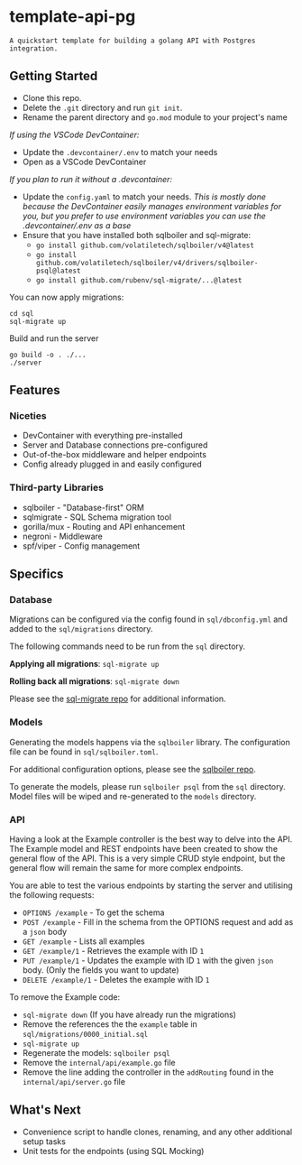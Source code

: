# template-api-pg

    A quickstart template for building a golang API with Postgres integration.

## Getting Started

* Clone this repo.
* Delete the `.git` directory and run `git init`.
* Rename the parent directory and `go.mod` module to your project's name

*If using the VSCode DevContainer:*

* Update the `.devcontainer/.env` to match your needs
* Open as a VSCode DevContainer

*If you plan to run it without a .devcontainer:*

* Update the `config.yaml` to match your needs. *This is mostly done because the DevContainer easily manages environment variables for you, but you prefer to use environment variables you can use the .devcontainer/.env as a base*
* Ensure that you have installed both sqlboiler and sql-migrate:
  * `go install github.com/volatiletech/sqlboiler/v4@latest`
  * `go install github.com/volatiletech/sqlboiler/v4/drivers/sqlboiler-psql@latest`
  * `go install github.com/rubenv/sql-migrate/...@latest`

You can now apply migrations:

```shell
cd sql
sql-migrate up
```

Build and run the server
```shell
go build -o . ./...
./server
```

## Features

### Niceties

* DevContainer with everything pre-installed
* Server and Database connections pre-configured
* Out-of-the-box middleware and helper endpoints
* Config already plugged in and easily configured

### Third-party Libraries

* sqlboiler - "Database-first" ORM
* sqlmigrate - SQL Schema migration tool
* gorilla/mux - Routing and API enhancement
* negroni - Middleware
* spf/viper - Config management

## Specifics

### Database

Migrations can be configured via the config found in `sql/dbconfig.yml` and added to the `sql/migrations` directory.

The following commands need to be run from the `sql` directory.

**Applying all migrations**: `sql-migrate up`

**Rolling back all migrations**: `sql-migrate down`

Please see the [sql-migrate repo](https://github.com/rubenv/sql-migrate) for additional information.


### Models

Generating the models happens via the `sqlboiler` library. The configuration file can be found in `sql/sqlboiler.toml`.

For additional configuration options, please see the [sqlboiler repo](https://github.com/volatiletech/sqlboiler).

To generate the models, please run `sqlboiler psql` from the `sql` directory. Model files will be wiped and re-generated to the `models` directory.

### API

Having a look at the Example controller is the best way to delve into the API. The Example model and REST endpoints have been created to show the general flow of the API. This is a very simple CRUD style endpoint, but the general flow will remain the same for more complex endpoints.

You are able to test the various endpoints by starting the server and utilising the following requests:

* `OPTIONS /example` - To get the schema
* `POST /example` - Fill in the schema from the OPTIONS request and add as a `json` body
* `GET /example` - Lists all examples
* `GET /example/1` - Retrieves the example with ID `1`
* `PUT /example/1` - Updates the example with ID `1` with the given `json` body. (Only the fields you want to update)
* `DELETE /example/1` - Deletes the example with ID `1`

To remove the Example code:

* `sql-migrate down` (If you have already run the migrations)
* Remove the references the the `example` table in `sql/migrations/0000_initial.sql`
* `sql-migrate up`
* Regenerate the models: `sqlboiler psql`
* Remove the `internal/api/example.go` file
* Remove the line adding the controller in the `addRouting` found in the `internal/api/server.go` file

## What's Next

* Convenience script to handle clones, renaming, and any other additional setup tasks
* Unit tests for the endpoints (using SQL Mocking)
